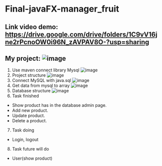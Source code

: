 # Final-javaFX-manager_fruit
Link video demo: 
https://drive.google.com/drive/folders/1C9vV16jne2rPcnoOW0i96N_zAVPAV8O-?usp=sharing
-----------------------------------------------------------------------------------------------------------------------------------------------------------------------------
My project:
![image](https://user-images.githubusercontent.com/100500013/173484735-d9918b73-eb27-4399-83c0-7cf12c74e0c4.png)
----------------------------------------------------------------------------------------------------------------------------------------------------------------------
1. Use maven connect library Mysql
  ![image](https://user-images.githubusercontent.com/100500013/173484089-f1cebe78-6cc0-4240-b076-124d19ad7a6e.png)
2. Project structure
  ![image](https://user-images.githubusercontent.com/100500013/173484026-1a47c878-75cd-4a14-8715-3425c3648716.png)
3. Connect MySQL with java.sql
  ![image](https://user-images.githubusercontent.com/100500013/173484150-1f73e202-c1c3-4c96-9c20-4cdc6647423c.png)
4. Get data from mysql to array
  ![image](https://user-images.githubusercontent.com/100500013/173484361-db1aef61-ffca-44df-9187-efa2bc5ef359.png)
5. Database structure
 ![image](https://user-images.githubusercontent.com/100500013/173481423-cef17f56-0262-4a36-a4d9-b6f05c95158e.png)
6. Task finished
  - Show product has in the database admin page.
  - Add new product.
  - Update product.
  - Delete a product.
7. Task doing
  - Login, logout
8. Task future will do
  - User(show product)
